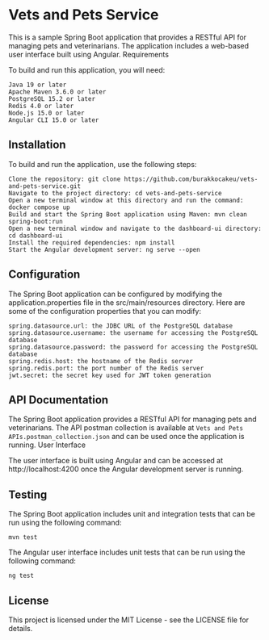# Vets and Pets Service

This is a sample Spring Boot application that provides a RESTful API for managing pets and veterinarians. The application includes a web-based user interface built using Angular.
Requirements

To build and run this application, you will need:

    Java 19 or later
    Apache Maven 3.6.0 or later
    PostgreSQL 15.2 or later
    Redis 4.0 or later
    Node.js 15.0 or later
    Angular CLI 15.0 or later

## Installation

To build and run the application, use the following steps:

    Clone the repository: git clone https://github.com/burakkocakeu/vets-and-pets-service.git
    Navigate to the project directory: cd vets-and-pets-service
    Open a new terminal window at this directory and run the command: docker compose up
    Build and start the Spring Boot application using Maven: mvn clean spring-boot:run
    Open a new terminal window and navigate to the dashboard-ui directory: cd dashboard-ui
    Install the required dependencies: npm install
    Start the Angular development server: ng serve --open

## Configuration

The Spring Boot application can be configured by modifying the application.properties file in the src/main/resources directory. Here are some of the configuration properties that you can modify:

    spring.datasource.url: the JDBC URL of the PostgreSQL database
    spring.datasource.username: the username for accessing the PostgreSQL database
    spring.datasource.password: the password for accessing the PostgreSQL database
    spring.redis.host: the hostname of the Redis server
    spring.redis.port: the port number of the Redis server
    jwt.secret: the secret key used for JWT token generation

## API Documentation

The Spring Boot application provides a RESTful API for managing pets and veterinarians. The API postman collection is available at `Vets and Pets APIs.postman_collection.json` and can be used once the application is running.
User Interface

The user interface is built using Angular and can be accessed at http://localhost:4200 once the Angular development server is running.

## Testing

The Spring Boot application includes unit and integration tests that can be run using the following command:

`mvn test`

The Angular user interface includes unit tests that can be run using the following command:

`ng test`

## License

This project is licensed under the MIT License - see the LICENSE file for details.